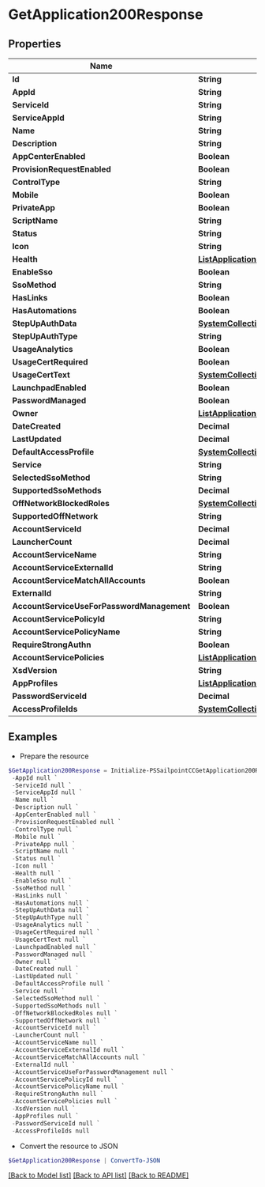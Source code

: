 # GetApplication200Response
## Properties

Name | Type | Description | Notes
------------ | ------------- | ------------- | -------------
**Id** | **String** |  | [optional] 
**AppId** | **String** |  | [optional] 
**ServiceId** | **String** |  | [optional] 
**ServiceAppId** | **String** |  | [optional] 
**Name** | **String** |  | [optional] 
**Description** | **String** |  | [optional] 
**AppCenterEnabled** | **Boolean** |  | [optional] 
**ProvisionRequestEnabled** | **Boolean** |  | [optional] 
**ControlType** | **String** |  | [optional] 
**Mobile** | **Boolean** |  | [optional] 
**PrivateApp** | **Boolean** |  | [optional] 
**ScriptName** | **String** |  | [optional] 
**Status** | **String** |  | [optional] 
**Icon** | **String** |  | [optional] 
**Health** | [**ListApplications200ResponseInnerHealth**](ListApplications200ResponseInnerHealth.md) |  | [optional] 
**EnableSso** | **Boolean** |  | [optional] 
**SsoMethod** | **String** |  | [optional] 
**HasLinks** | **Boolean** |  | [optional] 
**HasAutomations** | **Boolean** |  | [optional] 
**StepUpAuthData** | [**SystemCollectionsHashtable**](.md) |  | [optional] 
**StepUpAuthType** | **String** |  | [optional] 
**UsageAnalytics** | **Boolean** |  | [optional] 
**UsageCertRequired** | **Boolean** |  | [optional] 
**UsageCertText** | [**SystemCollectionsHashtable**](.md) |  | [optional] 
**LaunchpadEnabled** | **Boolean** |  | [optional] 
**PasswordManaged** | **Boolean** |  | [optional] 
**Owner** | [**ListApplications200ResponseInnerOwner**](ListApplications200ResponseInnerOwner.md) |  | [optional] 
**DateCreated** | **Decimal** |  | [optional] 
**LastUpdated** | **Decimal** |  | [optional] 
**DefaultAccessProfile** | [**SystemCollectionsHashtable**](.md) |  | [optional] 
**Service** | **String** |  | [optional] 
**SelectedSsoMethod** | **String** |  | [optional] 
**SupportedSsoMethods** | **Decimal** |  | [optional] 
**OffNetworkBlockedRoles** | [**SystemCollectionsHashtable**](.md) |  | [optional] 
**SupportedOffNetwork** | **String** |  | [optional] 
**AccountServiceId** | **Decimal** |  | [optional] 
**LauncherCount** | **Decimal** |  | [optional] 
**AccountServiceName** | **String** |  | [optional] 
**AccountServiceExternalId** | **String** |  | [optional] 
**AccountServiceMatchAllAccounts** | **Boolean** |  | [optional] 
**ExternalId** | **String** |  | [optional] 
**AccountServiceUseForPasswordManagement** | **Boolean** |  | [optional] 
**AccountServicePolicyId** | **String** |  | [optional] 
**AccountServicePolicyName** | **String** |  | [optional] 
**RequireStrongAuthn** | **Boolean** |  | [optional] 
**AccountServicePolicies** | [**ListApplications200ResponseInnerAccountServicePoliciesInner[]**](ListApplications200ResponseInnerAccountServicePoliciesInner.md) |  | [optional] 
**XsdVersion** | **String** |  | [optional] 
**AppProfiles** | [**ListApplications200ResponseInnerAppProfilesInner[]**](ListApplications200ResponseInnerAppProfilesInner.md) |  | [optional] 
**PasswordServiceId** | **Decimal** |  | [optional] 
**AccessProfileIds** | [**SystemCollectionsHashtable**](.md) |  | [optional] 

## Examples

- Prepare the resource
```powershell
$GetApplication200Response = Initialize-PSSailpointCCGetApplication200Response  -Id null `
 -AppId null `
 -ServiceId null `
 -ServiceAppId null `
 -Name null `
 -Description null `
 -AppCenterEnabled null `
 -ProvisionRequestEnabled null `
 -ControlType null `
 -Mobile null `
 -PrivateApp null `
 -ScriptName null `
 -Status null `
 -Icon null `
 -Health null `
 -EnableSso null `
 -SsoMethod null `
 -HasLinks null `
 -HasAutomations null `
 -StepUpAuthData null `
 -StepUpAuthType null `
 -UsageAnalytics null `
 -UsageCertRequired null `
 -UsageCertText null `
 -LaunchpadEnabled null `
 -PasswordManaged null `
 -Owner null `
 -DateCreated null `
 -LastUpdated null `
 -DefaultAccessProfile null `
 -Service null `
 -SelectedSsoMethod null `
 -SupportedSsoMethods null `
 -OffNetworkBlockedRoles null `
 -SupportedOffNetwork null `
 -AccountServiceId null `
 -LauncherCount null `
 -AccountServiceName null `
 -AccountServiceExternalId null `
 -AccountServiceMatchAllAccounts null `
 -ExternalId null `
 -AccountServiceUseForPasswordManagement null `
 -AccountServicePolicyId null `
 -AccountServicePolicyName null `
 -RequireStrongAuthn null `
 -AccountServicePolicies null `
 -XsdVersion null `
 -AppProfiles null `
 -PasswordServiceId null `
 -AccessProfileIds null
```

- Convert the resource to JSON
```powershell
$GetApplication200Response | ConvertTo-JSON
```

[[Back to Model list]](../README.md#documentation-for-models) [[Back to API list]](../README.md#documentation-for-api-endpoints) [[Back to README]](../README.md)

